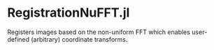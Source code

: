 # RegistrationNuFFT.jl
Registers images based on the non-uniform FFT which enables user-defined (arbitrary) coordinate transforms.
